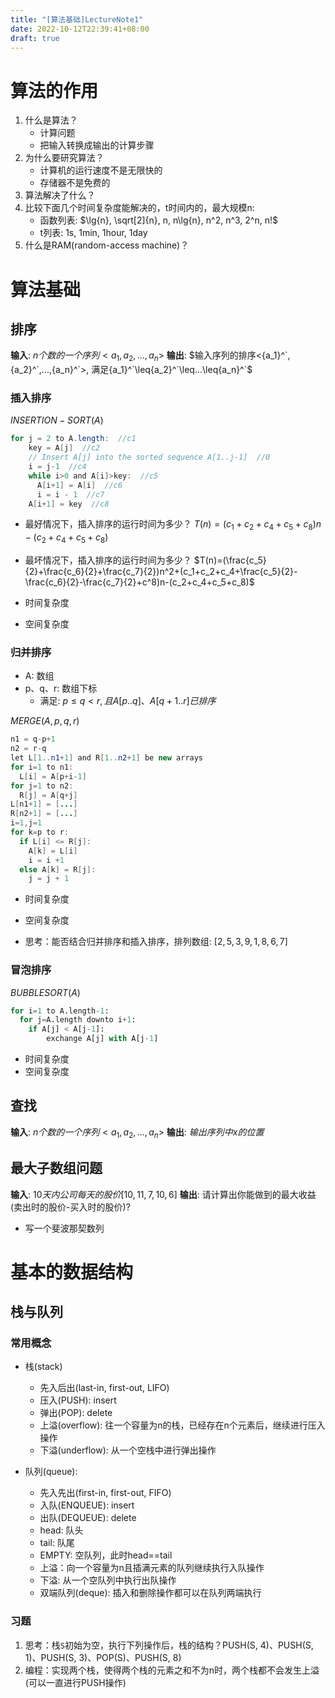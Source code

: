 ```yaml
---
title: "[算法基础]LectureNote1"
date: 2022-10-12T22:39:41+08:00
draft: true
---
```


# 算法的作用
1. 什么是算法？
    - 计算问题
    - 把输入转换成输出的计算步骤
2. 为什么要研究算法？
    - 计算机的运行速度不是无限快的
    - 存储器不是免费的
3. 算法解决了什么？
4. 比较下面几个时间复杂度能解决的，t时间内的，最大规模n:
    - 函数列表: $\lg{n}, \sqrt[2]{n}, n, n\lg{n}, n^2, n^3, 2^n, n!$
    - t列表: 1s, 1min, 1hour, 1day
5. 什么是RAM(random-access machine)？

# 算法基础
## 排序
**输入**: $n个数的一个序列<a_1, a_2, ..., a_n>$
**输出**: $输入序列的排序<{a_1}^`,{a_2}^`,...,{a_n}^`>, 满足{a_1}^`\leq{a_2}^`\leq...\leq{a_n}^`$

### 插入排序
$INSERTION-SORT(A)$
```java
for j = 2 to A.length:  //c1
    key = A[j]  //c2
    // Insert A[j] into the sorted sequence A[1..j-1]  //0
    i = j-1  //c4
    while i>0 and A[i]>key:  //c5
      A[i+1] = A[i]  //c6
      i = i - 1  //c7
    A[i+1] = key  //c8
```
- 最好情况下，插入排序的运行时间为多少？
$T(n)=(c_1+c_2+c_4+c_5+c_8)n-(c_2+c_4+c_5+c_8)$
- 最坏情况下，插入排序的运行时间为多少？
$T(n)=(\frac{c_5}{2}+\frac{c_6}{2}+\frac{c_7}{2})n^2+(c_1+c_2+c_4+\frac{c_5}{2}-\frac{c_6}{2}-\frac{c_7}{2}+c^8)n-(c_2+c_4+c_5+c_8)$

- 时间复杂度
- 空间复杂度

### 归并排序
- A: 数组
- p、q、r: 数组下标
    - 满足: $p\leq{q}<r, 且A[p..q]、A[q+1..r]已排序$<br>

$MERGE(A, p, q, r)$
```java
n1 = q-p+1
n2 = r-q
let L[1..n1+1] and R[1..n2+1] be new arrays
for i=1 to n1:
  L[i] = A[p+i-1]
for j=1 to n2:
  R[j] = A[q+j]
L[n1+1] = [...]
R[n2+1] = [...]
i=1,j=1
for k=p to r:
  if L[i] <= R[j]:
    A[k] = L[i]
    i = i +1
  else A[k] = R[j]:
    j = j + 1
```
- 时间复杂度
- 空间复杂度

- 思考：能否结合归并排序和插入排序，排列数组: $[2,5,3,9,1,8,6,7]$

### 冒泡排序
$BUBBLESORT(A)$
```python
for i=1 to A.length-1:
  for j=A.length downto i+1:
    if A[j] < A[j-1]:
        exchange A[j] with A[j-1]
```
- 时间复杂度
- 空间复杂度

## 查找
**输入**: $n个数的一个序列<a_1, a_2, ..., a_n>$
**输出**: $输出序列中x的位置$

## 最大子数组问题
**输入**: $10天内公司每天的股价[10,11,7,10,6]$
**输出**: 请计算出你能做到的最大收益(卖出时的股价-买入时的股价)?

- 写一个斐波那契数列

# 基本的数据结构

## 栈与队列
### 常用概念
- 栈(stack)
    - 先入后出(last-in, first-out, LIFO)
    - 压入(PUSH): insert
    - 弹出(POP): delete
    - 上溢(overflow): 往一个容量为n的栈，已经存在n个元素后，继续进行压入操作
    - 下溢(underflow): 从一个空栈中进行弹出操作

- 队列(queue):
    - 先入先出(first-in, first-out, FIFO)
    - 入队(ENQUEUE): insert
    - 出队(DEQUEUE): delete
    - head: 队头
    - tail: 队尾
    - EMPTY: 空队列，此时head==tail
    - 上溢：向一个容量为n且插满元素的队列继续执行入队操作
    - 下溢: 从一个空队列中执行出队操作
    - 双端队列(deque): 插入和删除操作都可以在队列两端执行

### 习题
1. 思考：栈```S```初始为空，执行下列操作后，栈的结构？PUSH(S, 4)、PUSH(S, 1)、PUSH(S, 3)、POP(S)、PUSH(S, 8)
2. 编程：实现两个栈，使得两个栈的元素之和不为n时，两个栈都不会发生上溢(可以一直进行PUSH操作)

